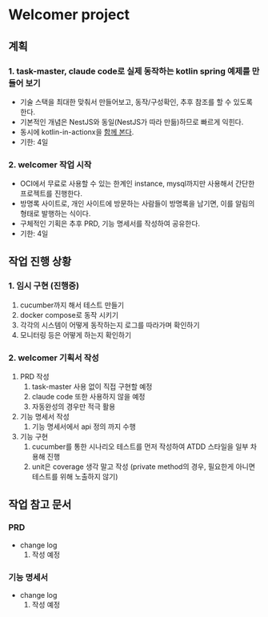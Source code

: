 # Welcomer project
## 계획
### 1. task-master, claude code로 실제 동작하는 kotlin spring 예제를 만들어 보기
- 기술 스택을 최대한 맞춰서 만들어보고, 동작/구성확인, 추후 참조를 할 수 있도록 한다.
- 기본적인 개념은 NestJS와 동일(NestJS가 따라 만듦)하므로 빠르게 익힌다.
- 동시에 kotlin-in-actionx을 [함께 본다](https://github.com/CrispyReader/kotlin-in-action).
- 기한: 4일

### 2. welcomer 작업 시작
- OCI에서 무료로 사용할 수 있는 한계인 instance, mysql까지만 사용해서 간단한 프로젝트를 진행한다.
- 방명록 사이트로, 개인 사이트에 방문하는 사람들이 방명록을 남기면, 이를 알림의 형태로 발행하는 식이다.
- 구체적인 기획은 추후 PRD, 기능 명세서를 작성하여 공유한다.
- 기한: 4일

## 작업 진행 상황
### 1. 임시 구현 (진행중)
1. cucumber까지 해서 테스트 만들기
2. docker compose로 동작 시키기
3. 각각의 시스템이 어떻게 동작하는지 로그를 따라가며 확인하기
4. 모니터링 등은 어떻게 하는지 확인하기

### 2. welcomer 기획서 작성
1. PRD 작성
    1. task-master 사용 없이 직접 구현할 예정
    2. claude code 또한 사용하지 않을 예정
    3. 자동완성의 경우만 적극 활용
2. 기능 명세서 작성
    1. 기능 명세서에서 api 정의 까지 수행
3. 기능 구현
    1. cucumber를 통한 시나리오 테스트를 먼저 작성하여 ATDD 스타일을 일부 차용해 진행
    2. unit은 coverage 생각 말고 작성 (private method의 경우, 필요한게 아니면 테스트를 위해 노출하지 않기)

## 작업 참고 문서
### PRD
- change log
    1. 작성 예정
### 기능 명세서
- change log
    1. 작성 예정

